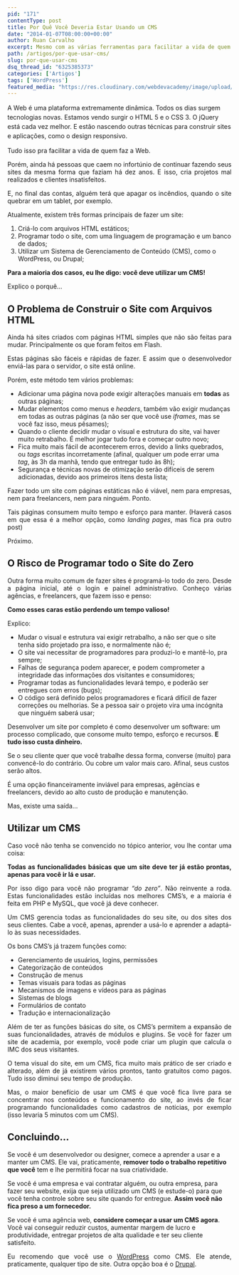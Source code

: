 ```yaml
---
pid: "171"
contentType: post
title: Por Quê Você Deveria Estar Usando um CMS
date: "2014-01-07T08:00:00+00:00"
author: Ruan Carvalho
excerpt: Mesmo com as várias ferramentas para facilitar a vida de quem faz a Web, ainda há pessoas que fazem seus sites da mesma forma que faziam há dez anos. Atualmente, existem três formas principais de fazer um site, mas neste post você vai entender porquê você deve escolher usar um CMS.
path: /artigos/por-que-usar-cms/
slug: por-que-usar-cms
dsq_thread_id: "6325385373"
categories: ['Artigos']
tags: ['WordPress']
featured_media: "https://res.cloudinary.com/webdevacademy/image/upload/v1556582305/featured/wda-placeholder.jpg"
---
```

<span style="text-align: justify; line-height: 1.5em;">A Web é uma plataforma extremamente dinâmica. Todos os dias surgem tecnologias novas. Estamos vendo surgir o HTML 5 e o CSS 3. O jQuery está cada vez melhor. E estão nascendo outras técnicas para construir sites e aplicações, como o design responsivo.</span>

<p style="text-align: justify;">
  Tudo isso pra facilitar a vida de quem faz a Web.
</p>

<p style="text-align: justify;">
  <span style="text-align: justify;">Porém, ainda há pessoas que caem no infortúnio de continuar fazendo seus sites da mesma forma que faziam há dez anos. E isso, cria projetos mal realizados e clientes insatisfeitos.</span>
</p>

<p style="text-align: justify;">
  E, no final das contas, alguém terá que apagar os incêndios, quando o site quebrar em um tablet, por exemplo.
</p>

<p style="text-align: justify;">
  Atualmente, existem três formas principais de fazer um site:
</p>

  1. Criá-lo com arquivos HTML estáticos;
  2. Programar todo o site, com uma linguagem de programação e um banco de dados;
  3. Utilizar um Sistema de Gerenciamento de Conteúdo (CMS), como o WordPress, ou Drupal;

**Para a maioria dos casos, eu lhe digo: você deve utilizar um CMS!**

Explico o porquê&#8230;

## O Problema de Construir o Site com Arquivos HTML

<p style="text-align: justify;">
  Ainda há sites criados com páginas HTML simples que não são feitas para mudar. Principalmente os que foram feitos em Flash.
</p>

<p style="text-align: justify;">
  Estas páginas são fáceis e rápidas de fazer. E assim que o desenvolvedor enviá-las para o servidor, o site está online.
</p>

<p style="text-align: justify;">
  Porém, este método tem vários problemas:
</p>

<ul style="text-align: justify;">
  <li style="text-align: left;">
    Adicionar uma página nova pode exigir alterações manuais em <b>todas</b> as outras páginas;
  </li>
  <li style="text-align: left;">
    Mudar elementos como menus e <i>headers</i>, também vão exigir mudanças em todas as outras páginas (a não ser que você use <i>iframes</i>, mas se você faz isso, meus pêsames);
  </li>
  <li style="text-align: left;">
    Quando o cliente decidir mudar o visual e estrutura do site, vai haver muito retrabalho. É melhor jogar tudo fora e começar outro novo;
  </li>
  <li style="text-align: left;">
    Fica muito mais fácil de acontecerem erros, devido a links quebrados, ou <i>tags</i> escritas incorretamente (afinal, qualquer um pode errar uma <i>tag</i>, às 3h da manhã, tendo que entregar tudo às 8h);
  </li>
  <li style="text-align: left;">
    Segurança e técnicas novas de otimização serão difíceis de serem adicionadas, devido aos primeiros itens desta lista;
  </li>
</ul>

<p style="text-align: justify;">
  Fazer todo um site com páginas estáticas não é viável, nem para empresas, nem para freelancers, nem para ninguém. Ponto.
</p>

<p style="text-align: justify;">
  Tais páginas consumem muito tempo e esforço para manter. (Haverá casos em que essa é a melhor opção, como <em>landing pages</em>, mas fica pra outro post)
</p>

Próximo.

## O Risco de Programar todo o Site do Zero

<p style="text-align: justify;">
  Outra forma muito comum de fazer sites é programá-lo todo do zero. Desde a página inicial, até o login e painel administrativo. Conheço várias agências, e freelancers, que fazem isso e penso:
</p>

<p style="text-align: justify;">
  <b>Como esses caras estão perdendo um tempo valioso!</b>
</p>

<p style="text-align: justify;">
  Explico:
</p>

  * Mudar o visual e estrutura vai exigir retrabalho, a não ser que o site tenha sido projetado pra isso, e normalmente não é;
  * O site vai necessitar de programadores para produzi-lo e mantê-lo, pra sempre;
  * Falhas de segurança podem aparecer, e podem comprometer a integridade das informações dos visitantes e consumidores;
  * Programar todas as funcionalidades levará tempo, e poderão ser entregues com erros (bugs);
  * O código será definido pelos programadores e ficará difícil de fazer correções ou melhorias. Se a pessoa sair o projeto vira uma incógnita que ninguém saberá usar;

Desenvolver um site por completo é como desenvolver um software: um processo complicado, que consome muito tempo, esforço e recursos. **E tudo isso custa dinheiro.**

Se o seu cliente quer que você trabalhe dessa forma, converse (muito) para convencê-lo do contrário. Ou cobre um valor mais caro. Afinal, seus custos serão altos.

É uma opção financeiramente inviável para empresas, agências e freelancers, devido ao alto custo de produção e manutenção.

Mas, existe uma saída&#8230;

## Utilizar um CMS

<p style="text-align: justify;">
  Caso você não tenha se convencido no tópico anterior, vou lhe contar uma coisa:
</p>

<p style="text-align: justify;">
  <b>Todas as funcionalidades básicas que um site deve ter já estão prontas, apenas para você ir lá e usar.</b>
</p>

<p style="text-align: justify;">
  Por isso digo para você não programar <i>“do zero”</i>. Não reinvente a roda. Estas funcionalidades estão incluídas nos melhores CMS’s, e a maioria é feita em PHP e MySQL, que você já deve conhecer.
</p>

<p style="text-align: justify;">
  Um CMS gerencia todas as funcionalidades do seu site, ou dos sites dos seus clientes. Cabe a você, apenas, aprender a usá-lo e aprender a adaptá-lo às suas necessidades.
</p>

<p style="text-align: justify;">
  Os bons CMS’s já trazem funções como:
</p>

<ul style="text-align: justify;">
  <li>
    Gerenciamento de usuários, logins, permissões
  </li>
  <li>
    Categorização de conteúdos
  </li>
  <li>
    Construção de menus
  </li>
  <li>
    Temas visuais para todas as páginas
  </li>
  <li>
    Mecanismos de imagens e vídeos para as páginas
  </li>
  <li>
    Sistemas de blogs
  </li>
  <li>
    Formulários de contato
  </li>
  <li>
    Tradução e internacionalização
  </li>
</ul>

<p style="text-align: justify;">
  Além de ter as funções básicas do site, os CMS’s permitem a expansão de suas funcionalidades, através de módulos e plugins. Se você for fazer um site de academia, por exemplo, você pode criar um plugin que calcula o IMC dos seus visitantes.
</p>

<p style="text-align: justify;">
  O tema visual do site, em um CMS, fica muito mais prático de ser criado e alterado, além de já existirem vários prontos, tanto gratuitos como pagos. Tudo isso diminui seu tempo de produção.
</p>

<p style="text-align: justify;">
  Mas, o maior benefício de usar um CMS é que você fica livre para se concentrar nos conteúdos e funcionamento do site, ao invés de ficar programando funcionalidades como cadastros de notícias, por exemplo (isso levaria 5 minutos com um CMS).
</p>

<h2 style="text-align: justify;">
  Concluindo&#8230;
</h2>

Se você é um desenvolvedor ou designer, comece a aprender a usar e a manter um CMS. Ele vai, praticamente, **remover todo o trabalho repetitivo que você** tem e lhe permitirá focar na sua criatividade.

Se você é uma empresa e vai contratar alguém, ou outra empresa, para fazer seu website, exija que seja utilizado um CMS (e estude-o) para que você tenha controle sobre seu site quando for entregue. **Assim você não fica preso a um fornecedor.**

Se você é uma agência web, **considere começar a usar um CMS agora**. Você vai conseguir reduzir custos, aumentar margem de lucro e produtividade, entregar projetos de alta qualidade e ter seu cliente satisfeito.

<p style="text-align: justify;">
  Eu recomendo que você use o <a title="Wordpress Brasil" href="http://br.wordpress.org/" target="_blank">WordPress</a> como CMS. Ele atende, praticamente, qualquer tipo de site. Outra opção boa é o <a href="http://drupal.org" target="_blank">Drupal</a>.
</p>
